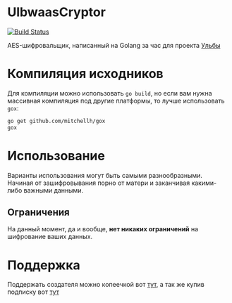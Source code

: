 # UlbwaasCryptor

[![Build Status](https://travis-ci.org/rfoxxxy/UlbwaasCryptor.svg?branch=master)](https://travis-ci.org/rfoxxxy/UlbwaasCryptor)

AES-шифровальщик, написанный на Golang за час для проекта [Ульбы](https://t.me/ulbwaa)

# Компиляция исходников

Для компиляции можно использовать `go build`, но если вам нужна массивная компиляция под другие платформы, то лучше использовать `gox`:

```bash
go get github.com/mitchellh/gox
gox
```

# Использование

Варианты использования могут быть самыми разнообразными. Начиная от зашифровывания порно от матери и заканчивая какими-либо важными данными.

## Ограничения

На данный момент, да и вообще, **нет никаких ограничений** на шифрование ваших данных.

# Поддержка

Поддержать создателя можно копеечкой вот [тут](https://rfoxxxy.ml/donate), а так же купив подписку вот [тут](http://rsdev.ml/profile/subscription)
